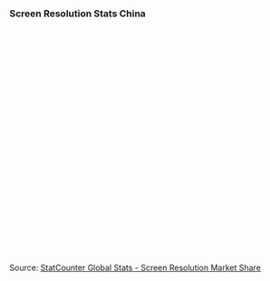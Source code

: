 ### Screen Resolution Stats China

<div id="all-resolution-CN-monthly-201807-201907" width="600" height="400" style="width:600px; height: 400px;"></div><!-- You may change the values of width and height above to resize the chart --><p>Source: <a href="https://gs.statcounter.com/screen-resolution-stats/all/china#monthly-201807-201907">StatCounter Global Stats - Screen Resolution Market Share</a></p><script type="text/javascript" src="https://www.statcounter.com/js/fusioncharts.js"></script><script type="text/javascript" src="https://gs.statcounter.com/chart.php?all-resolution-CN-monthly-201807-201907&chartWidth=600"></script>